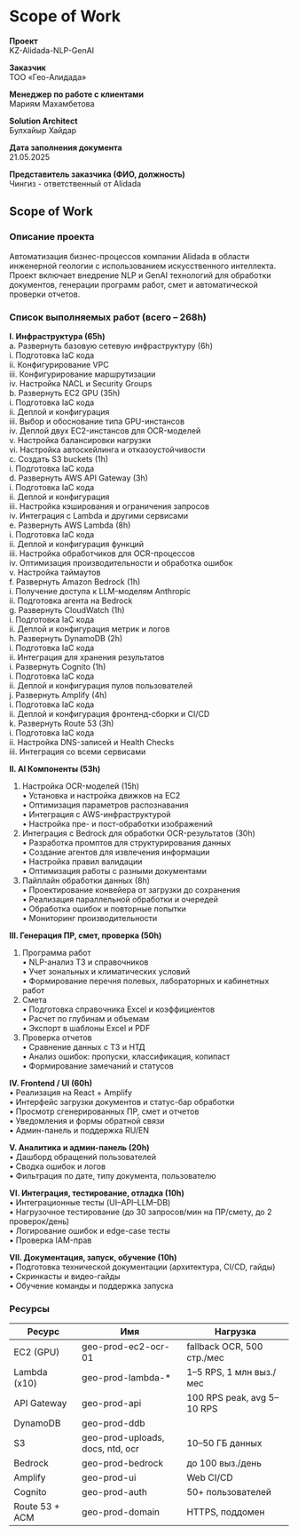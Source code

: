 # Scope of Work

**Проект**  
KZ-Alidada-NLP-GenAI  

**Заказчик**  
ТОО «Гео-Алидада»  

**Менеджер по работе с клиентами**  
Мариям Махамбетова  

**Solution Architect**  
Булхайыр Хайдар  

**Дата заполнения документа**  
21.05.2025  

**Представитель заказчика (ФИО, должность)**  
Чингиз - ответственный от Alidada  

## Scope of Work

### Описание проекта  
Автоматизация бизнес-процессов компании Alidada в области инженерной геологии с использованием искусственного интеллекта. Проект включает внедрение NLP и GenAI технологий для обработки документов, генерации программ работ, смет и автоматической проверки отчетов.

### Список выполняемых работ (всего – 268h)  

**I. Инфраструктура (65h)**  
   a. Развернуть базовую сетевую инфраструктуру (6h)  
      i. Подготовка IaC кода  
      ii. Конфигурирование VPC  
      iii. Конфигурирование маршрутизации  
      iv. Настройка NACL и Security Groups  
   b. Развернуть EC2 GPU (35h)  
      i. Подготовка IaC кода  
      ii. Деплой и конфигурация  
      iii. Выбор и обоснование типа GPU-инстансов  
      iv. Деплой двух EC2-инстансов для OCR-моделей  
      v. Настройка балансировки нагрузки  
      vi. Настройка автоскейлинга и отказоустойчивости  
   c. Создать S3 buckets (1h)  
      i. Подготовка IaC кода  
   d. Развернуть AWS API Gateway (3h)  
      i. Подготовка IaC кода  
      ii. Деплой и конфигурация  
      iii. Настройка кэширования и ограничения запросов  
      iv. Интеграция с Lambda и другими сервисами  
   e. Развернуть AWS Lambda (8h)  
      i. Подготовка IaC кода  
      ii. Деплой и конфигурация функций  
      iii. Настройка обработчиков для OCR-процессов  
      iv. Оптимизация производительности и обработка ошибок  
      v. Настройка таймаутов  
   f. Развернуть Amazon Bedrock (1h)  
      i. Получение доступа к LLM-моделям Anthropic  
      ii. Подготовка агента на Bedrock  
   g. Развернуть CloudWatch (1h)  
      i. Подготовка IaC кода  
      ii. Деплой и конфигурация метрик и логов  
   h. Развернуть DynamoDB (2h)  
      i. Подготовка IaC кода  
      ii. Интеграция для хранения результатов  
   i. Развернуть Cognito (1h)  
      i. Подготовка IaC кода  
      ii. Деплой и конфигурация пулов пользователей  
   j. Развернуть Amplify (4h)  
      i. Подготовка IaC кода  
      ii. Деплой и конфигурация фронтенд-сборки и CI/CD  
   k. Развернуть Route 53 (3h)  
      i. Подготовка IaC кода  
      ii. Настройка DNS-записей и Health Checks  
      iii. Интеграция со всеми сервисами  

**II. AI Компоненты (53h)**  
   1. Настройка OCR-моделей (15h)  
      • Установка и настройка движков на EC2  
      • Оптимизация параметров распознавания  
      • Интеграция с AWS-инфраструктурой  
      • Настройка пре- и пост-обработки изображений  
   2. Интеграция с Bedrock для обработки OCR-результатов (30h)  
      • Разработка промптов для структурирования данных  
      • Создание агентов для извлечения информации  
      • Настройка правил валидации  
      • Оптимизация работы с разными документами  
   3. Пайплайн обработки данных (8h)  
      • Проектирование конвейера от загрузки до сохранения  
      • Реализация параллельной обработки и очередей  
      • Обработка ошибок и повторные попытки  
      • Мониторинг производительности  

**III. Генерация ПР, смет, проверка (50h)**  
   1. Программа работ  
      • NLP-анализ ТЗ и справочников  
      • Учет зональных и климатических условий  
      • Формирование перечня полевых, лабораторных и кабинетных работ  
   2. Смета  
      • Подготовка справочника Excel и коэффициентов  
      • Расчет по глубинам и объемам  
      • Экспорт в шаблоны Excel и PDF  
   3. Проверка отчетов  
      • Сравнение данных с ТЗ и НТД  
      • Анализ ошибок: пропуски, классификация, копипаст  
      • Формирование замечаний и статусов  

**IV. Frontend / UI (60h)**  
   • Реализация на React + Amplify  
   • Интерфейс загрузки документов и статус-бар обработки  
   • Просмотр сгенерированных ПР, смет и отчетов  
   • Уведомления и формы обратной связи  
   • Админ-панель и поддержка RU/EN  

**V. Аналитика и админ-панель (20h)**  
   • Дашборд обращений пользователей  
   • Сводка ошибок и логов  
   • Фильтрация по дате, типу документа, пользователю  

**VI. Интеграция, тестирование, отладка (10h)**  
   • Интеграционные тесты (UI–API–LLM–DB)  
   • Нагрузочное тестирование (до 30 запросов/мин на ПР/смету, до 2 проверок/день)  
   • Логирование ошибок и edge-case тесты  
   • Проверка IAM-прав  

**VII. Документация, запуск, обучение (10h)**  
   • Подготовка технической документации (архитектура, CI/CD, гайды)  
   • Скринкасты и видео-гайды  
   • Обучение команды и поддержка запуска  

### Ресурсы

| Ресурс | Имя | Нагрузка |
|--------|-----|----------|
| EC2 (GPU) | geo-prod-ec2-ocr-01 | fallback OCR, 500 стр./мес |
| Lambda (x10) | geo-prod-lambda-* | 1–5 RPS, 1 млн выз./мес |
| API Gateway | geo-prod-api | 100 RPS peak, avg 5–10 RPS |
| DynamoDB | geo-prod-ddb | |
| S3 | geo-prod-uploads, docs, ntd, ocr | 10–50 ГБ данных |
| Bedrock | geo-prod-bedrock | до 100 выз./день |
| Amplify | geo-prod-ui | Web CI/CD |
| Cognito | geo-prod-auth | 50+ пользователей |
| Route 53 + ACM | geo-prod-domain | HTTPS, поддомен |
